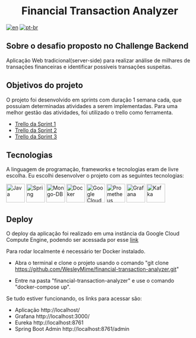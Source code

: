 <h1 align="center"> Financial Transaction Analyzer </h1>

[![en](https://img.shields.io/badge/lang-en-red.svg)](https://github.com/WesleyMime/Financial-Transaction-Analyzer/blob/microservices/README.md)
[![pt-br](https://img.shields.io/badge/lang-pt--br-g.svg)](https://github.com/WesleyMime/Financial-Transaction-Analyzer/blob/microservices/README.pt-br.md)

## Sobre o desafio proposto no Challenge Backend

Aplicação Web tradicional(server-side) para realizar análise de milhares de transações financeiras e identificar possíveis transações suspeitas.

## Objetivos do projeto

O projeto foi desenvolvido em sprints com duração 1 semana cada, que possuiam determinadas atividades a serem implementadas. Para uma melhor gestão das atividades, foi utilizado o trello como ferramenta.

- [Trello da Sprint 1](https://trello.com/b/6BVMlCYd/challenge-backend-3-semana-1)
- [Trello da Sprint 2](https://trello.com/b/nUN64cpL/challenge-backend-3-semana-2)
- [Trello da Sprint 3](https://trello.com/b/Z5fKD7ly/challenge-backend-3-semana-3)

## Tecnologias

 A linguagem de programação, frameworks e tecnologias eram de livre escolha. Eu escolhi desenvolver o projeto com as seguintes tecnologias:
 
<img alt="Java" src="https://cdn.jsdelivr.net/gh/devicons/devicon/icons/java/java-original-wordmark.svg" width="50" height="50" /> <img alt="Spring" src="https://cdn.jsdelivr.net/gh/devicons/devicon/icons/spring/spring-original-wordmark.svg" width="50" height="50" /> <img alt="Mongo-DB" src="https://cdn.jsdelivr.net/gh/devicons/devicon/icons/mongodb/mongodb-plain-wordmark.svg" width="50" height="50" /> <img alt="Docker" src="https://cdn.jsdelivr.net/gh/devicons/devicon/icons/docker/docker-plain-wordmark.svg" width="50" height="50" /> <img alt="Google Cloud" src="https://cdn.jsdelivr.net/gh/devicons/devicon/icons/googlecloud/googlecloud-original.svg" width="50" height="50" /> <img alt="Prometheus" src="https://cdn.jsdelivr.net/gh/devicons/devicon/icons/prometheus/prometheus-original-wordmark.svg" width="50" height="50" /> <img alt="Grafana" src="https://cdn.jsdelivr.net/gh/devicons/devicon/icons/grafana/grafana-original-wordmark.svg" width="50" height="50" /> <img alt="Kafka" src="https://cdn.jsdelivr.net/gh/devicons/devicon/icons/apachekafka/apachekafka-original-wordmark.svg" width="50" height="50" />

## Deploy


O deploy da aplicação foi realizado em uma instância da Google Cloud Compute Engine, podendo ser acessada por esse [link](http://34.176.200.24/)

Para rodar localmente é necessário ter Docker instalado.

- Abra o terminal e clone o projeto usando o comando
"git clone https://github.com/WesleyMime/financial-transaction-analyzer.git"

- Entre na pasta "financial-transaction-analyzer" e use o comando "docker-compose up".

Se tudo estiver funcionando, os links para acessar são: 
- Aplicação http://localhost/
- Grafana http://localhost:3000/
- Eureka http://localhost:8761
- Spring Boot Admin http://localhost:8761/admin

